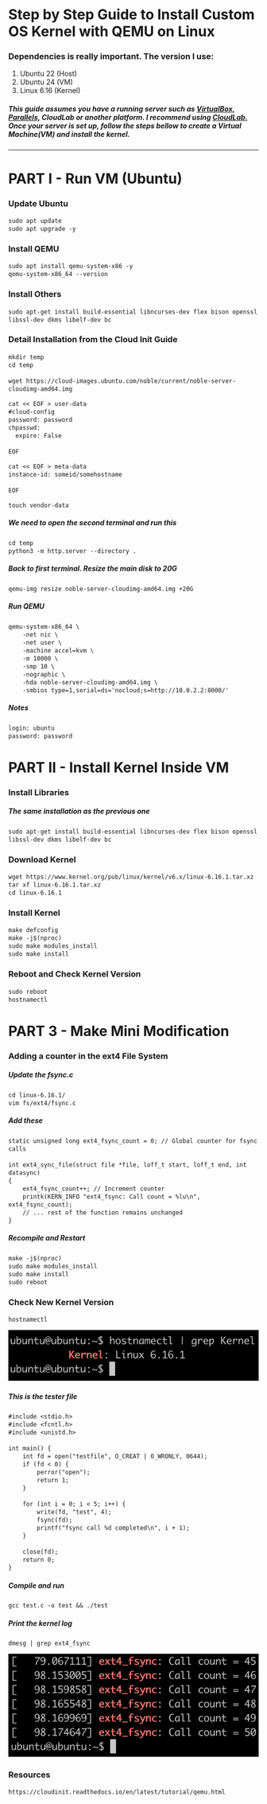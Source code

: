 # Step by Step Guide to Install Custom OS Kernel with QEMU on Linux

### Dependencies is really important. The version I use:
1. Ubuntu 22 (Host)
2. Ubuntu 24 (VM)
3. Linux 6.16 (Kernel)

##### This guide assumes you have a running server such as [VirtualBox,](https://www.virtualbox.org/) [Parallels,](https://www.parallels.com/) CloudLab or another platform. I recommend using [CloudLab.](https://www.cloudlab.us/) Once your server is set up, follow the steps bellow to create a Virtual Machine(VM) and install the kernel.
---

# PART I - Run VM (Ubuntu)
### Update Ubuntu
```
sudo apt update
sudo apt upgrade -y
```

### Install QEMU
```
sudo apt install qemu-system-x86 -y
qemu-system-x86_64 --version
```

### Install Others
```
sudo apt-get install build-essential libncurses-dev flex bison openssl libssl-dev dkms libelf-dev bc
```



### Detail Installation from the Cloud Init Guide
```
mkdir temp
cd temp

wget https://cloud-images.ubuntu.com/noble/current/noble-server-cloudimg-amd64.img
```

```
cat << EOF > user-data
#cloud-config
password: password
chpasswd:
  expire: False

EOF
```

```
cat << EOF > meta-data
instance-id: someid/somehostname

EOF
```

```
touch vendor-data
```

##### We need to open the second terminal and run this
```
cd temp
python3 -m http.server --directory .
```

##### Back to first terminal. Resize the main disk to 20G
```
qemu-img resize noble-server-cloudimg-amd64.img +20G
```

##### Run QEMU
```
qemu-system-x86_64 \
    -net nic \
    -net user \
    -machine accel=kvm \
    -m 10000 \
    -smp 10 \
    -nographic \
    -hda noble-server-cloudimg-amd64.img \
    -smbios type=1,serial=ds='nocloud;s=http://10.0.2.2:8000/'
```
##### Notes
```
login: ubuntu
password: password
```
# PART II - Install Kernel Inside VM

### Install Libraries
##### The same installation as the previous one
```
sudo apt-get install build-essential libncurses-dev flex bison openssl libssl-dev dkms libelf-dev bc
```

### Download Kernel
```
wget https://www.kernel.org/pub/linux/kernel/v6.x/linux-6.16.1.tar.xz
tar xf linux-6.16.1.tar.xz
cd linux-6.16.1
```

### Install Kernel
```
make defconfig
make -j$(nproc)
sudo make modules_install
sudo make install
```

### Reboot and Check Kernel Version
```
sudo reboot
hostnamectl
```

# PART 3 - Make Mini Modification
### Adding a counter in the ext4 File System
##### Update the fsync.c
```
cd linux-6.16.1/
vim fs/ext4/fsync.c
```

##### Add these
```
static unsigned long ext4_fsync_count = 0; // Global counter for fsync calls

int ext4_sync_file(struct file *file, loff_t start, loff_t end, int datasync)
{
    ext4_fsync_count++; // Increment counter
    printk(KERN_INFO "ext4_fsync: Call count = %lu\n", ext4_fsync_count);
    // ... rest of the function remains unchanged
}
```

##### Recompile and Restart
```
make -j$(nproc)
sudo make modules_install
sudo make install
sudo reboot
```

### Check New Kernel Version
```
hostnamectl
```
<img src="images/kernel.png" alt="Kernel">

##### This is the tester file
```
#include <stdio.h>
#include <fcntl.h>
#include <unistd.h>

int main() {
    int fd = open("testfile", O_CREAT | O_WRONLY, 0644);
    if (fd < 0) {
        perror("open");
        return 1;
    }

    for (int i = 0; i < 5; i++) {
        write(fd, "test", 4);
        fsync(fd);
        printf("fsync call %d completed\n", i + 1);
    }

    close(fd);
    return 0;
}
```

##### Compile and run
```
gcc test.c -o test && ./test
```

##### Print the kernel log
```
dmesg | grep ext4_fsync
```
<img src="images/ext4.png" alt="ext4">

### Resources

```
https://cloudinit.readthedocs.io/en/latest/tutorial/qemu.html
```
